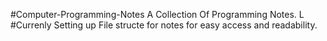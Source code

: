 #Computer-Programming-Notes
A Collection Of Programming Notes.
L
#Currenly Setting up File structe for notes for easy access and readability.




